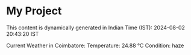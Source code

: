 # My Project

This content is dynamically generated in Indian Time (IST): 2024-08-02 20:43:20 IST


Current Weather in Coimbatore:
Temperature: 24.88 °C
Condition: haze

